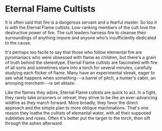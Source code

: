 # Eternal Flame Cultists

It is often said that fire is a dangerous servant and a fearful master. So too it is with the Eternal Flame cultists. Low-ranking members of the cult love the destructive power of fire. The cult leaders harness fire to cleanse their surroundings of anything impure and anyone who's insufficiently dedicated to the cause.

It's perhaps too facile to say that those who follow elemental fire are pyromaniacs who were obsessed with flame as children, but there's a grain of truth behind the stereotype. Eternal Flame cultists are fascinated with fire of all sorts and sometimes stare into a torch for several minutes, carefully studying each flicker of flame. Many have an experimental streak, eager to see what happens when something---a barrel of pitch, a hunter's cabin, an annoying merchant---is set ablaze.

Like the flames they adore, Eternal Flame cultists are quick to act. In a fight, they rarely take prisoners or retreat; they strive to be like an ever-advancing wildfire as they march forward. More broadly, they favor the direct approach and the simple plan to more oblique machinations. That's one reason they loathe the cultists of elemental water, with all their supposed subtleties and ruses. Often it's better put the target to the torch, then sift through the ashes afterward.
